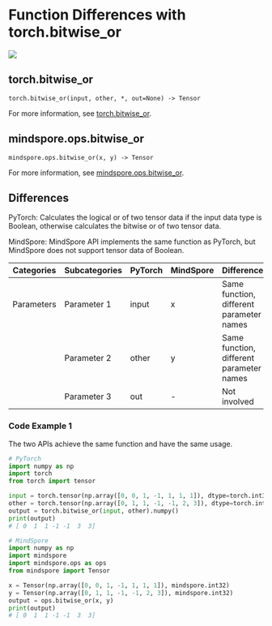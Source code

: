 # Function Differences with torch.bitwise_or

<a href="https://gitee.com/mindspore/docs/blob/master/docs/mindspore/source_en/note/api_mapping/pytorch_diff/bitwise_or.md" target="_blank"><img src="https://mindspore-website.obs.cn-north-4.myhuaweicloud.com/website-images/master/resource/_static/logo_source_en.png"></a>

## torch.bitwise_or

```text
torch.bitwise_or(input, other, *, out=None) -> Tensor
```

For more information, see [torch.bitwise_or](https://pytorch.org/docs/1.8.1/generated/torch.bitwise_or.html).

## mindspore.ops.bitwise_or

```text
mindspore.ops.bitwise_or(x, y) -> Tensor
```

For more information, see [mindspore.ops.bitwise_or](https://mindspore.cn/docs/en/master/api_python/ops/mindspore.ops.bitwise_or.html).

## Differences

PyTorch: Calculates the logical or of two tensor data if the input data type is Boolean, otherwise calculates the bitwise or of two tensor data.

MindSpore: MindSpore API implements the same function as PyTorch, but MindSpore does not support tensor data of Boolean.

| Categories | Subcategories | PyTorch | MindSpore | Differences   |
| ---- | ----- | ------- | --------- | -------------- |
| Parameters | Parameter 1 | input   | x         | Same function, different parameter names |
|      | Parameter 2 | other   | y         | Same function, different parameter names |
|      | Parameter 3 | out | -         | Not involved    |

### Code Example 1

The two APIs achieve the same function and have the same usage.

```python
# PyTorch
import numpy as np
import torch
from torch import tensor

input = torch.tensor(np.array([0, 0, 1, -1, 1, 1, 1]), dtype=torch.int32)
other = torch.tensor(np.array([0, 1, 1, -1, -1, 2, 3]), dtype=torch.int32)
output = torch.bitwise_or(input, other).numpy()
print(output)
# [ 0  1  1 -1 -1  3  3]

# MindSpore
import numpy as np
import mindspore
import mindspore.ops as ops
from mindspore import Tensor

x = Tensor(np.array([0, 0, 1, -1, 1, 1, 1]), mindspore.int32)
y = Tensor(np.array([0, 1, 1, -1, -1, 2, 3]), mindspore.int32)
output = ops.bitwise_or(x, y)
print(output)
# [ 0  1  1 -1 -1  3  3]
```
